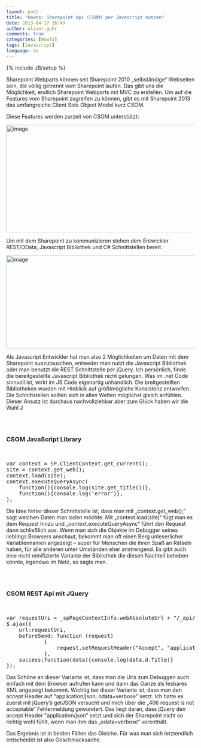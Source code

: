 ```yaml
---
layout: post
title: "Howto: Sharepoint Api (CSOM) per Javascript nutzen"
date: 2013-04-17 16:49
author: oliver.guhr
comments: true
categories: [HowTo]
tags: [Javascript]
language: de
---
```

{% include JB/setup %}
<p>Sharepoint Webparts können seit Sharepoint 2010 „selbständige“ Webseiten sein, die völlig getrennt vom Sharepoint laufen. Das gibt uns die Möglichkeit, endlich Sharepoint Webparts mit MVC zu erstellen. Um auf die Features vom Sharepoint zugreifen zu können, gibt es mit Sharepoint 2013 das umfangreiche Client Side Object Model kurz CSOM.  <p>Diese Features werden zurzeit von CSOM unterstützt:</p> <p><a href="{{BASE_PATH}}/assets/wp-images-de/image1820.png"><img style="background-image: none; border-right-width: 0px; padding-left: 0px; padding-right: 0px; display: inline; border-top-width: 0px; border-bottom-width: 0px; border-left-width: 0px; padding-top: 0px" title="image" border="0" alt="image" src="{{BASE_PATH}}/assets/wp-images-de/image_thumb973.png" width="590" height="287"></a></p> <p>Um mit dem Sharepoint zu kommunizieren stehen dem Entwickler REST/OData, Javascript Bibliothek und C# Schnittstellen bereit.  <p><a href="{{BASE_PATH}}/assets/wp-images-de/image1821.png"><img style="background-image: none; border-right-width: 0px; padding-left: 0px; padding-right: 0px; display: inline; border-top-width: 0px; border-bottom-width: 0px; border-left-width: 0px; padding-top: 0px" title="image" border="0" alt="image" src="{{BASE_PATH}}/assets/wp-images-de/image_thumb974.png" width="590" height="248"></a>  <p>Als Javascript Entwickler hat man also 2 Möglichkeiten um Daten mit dem Sharepoint auszutauschen, entweder man nutzt die Javascript Bibliothek oder man benutzt die REST Schnittstelle per jQuery. Ich persönlich, finde die bereitgestellte Javascript Bibliothek nicht gelungen. Was im .net Code sinnvoll ist, wirkt im JS Code eigenartig unhandlich. Die breitgestellten Bibliotheken wurden mit Hinblick auf größtmögliche Konsistenz entworfen. Die Schnittstellen sollten sich in allen Welten möglichst gleich anfühlen. Dieser Ansatz ist durchaus nachvollziehbar aber zum Glück haben wir die Wahl J  <h3>&nbsp;</h3> <h3>CSOM JavaScript Library</h3> <p>&nbsp;</p><pre class="brush: js; auto-links: true; collapse: false; first-line: 1; gutter: true; html-script: false; light: false; ruler: false; smart-tabs: true; tab-size: 4; toolbar: true;">var context = SP.ClientContext.get_current(); 
site = context.get_web(); 
context.load(site); 
context.executeQueryAsync(
	function(){console.log(site.get_title())},
	function(){console.log(‘error’)},
);
</pre>
<p>Die Idee hinter dieser Schnittstelle ist, dass man mit „context.get_web();“ sagt welchen Daten man laden möchte. Mit „context.load(site)“ fügt man es dem Request hinzu und „context.executeQueryAsync“ führt den Request dann schließlich aus. Wenn man sich die Objekte im Debugger seines lieblings Browsers anschaut, bekommt man oft einen Berg unleserlicher Variablennamen angezeigt – super für Menschen die ihren Spaß an Rätseln haben, für alle anderen unter Umständen eher anstrengend. Es gibt auch eine nicht minifizierte Variante der Bibliothek die diesen Nachteil beheben könnte, irgendwo im Netz, so sagte man. 
<h3>&nbsp;</h3>
<h3>CSOM REST Api mit JQuery</h3>
<p>&nbsp;</p><pre class="brush: js; auto-links: true; collapse: false; first-line: 1; gutter: true; html-script: false; light: false; ruler: false; smart-tabs: true; tab-size: 4; toolbar: true;">var requestUri = _spPageContextInfo.webAbsoluteUrl + "/_api/web/?$select=Title";
$.ajax({
	url:requestUri, 
	beforeSend: function (request)
            {
                request.setRequestHeader("Accept", "application/json; odata=verbose");
            },
	success:function(data){console.log(data.d.Title)}
});
</pre>
<p>Das Schöne an dieser Variante ist, dass man die Urls zum Debuggen auch einfach mit dem Browser aufrufen kann und dann das Ganze als lesbares XML angezeigt bekommt. Wichtig bei dieser Variante ist, dass man den accept Header auf "application/json; odata=verbose" setzt. Ich hatte es zuerst mit jQuery’s getJSON versucht und mich über die „406 request is not acceptable“ Fehlermeldung gewundert. Das liegt daran, dass jQuery den accept Header "application/json“ setzt und sich der Sharepoint nicht so richtig wohl fühlt, wenn man ihm das „odata=verbose“ vorenthält. 
<p>Das Ergebnis ist in beiden Fällen das Gleiche. Für was man sich letztendlich entscheidet ist also Geschmacksache.
